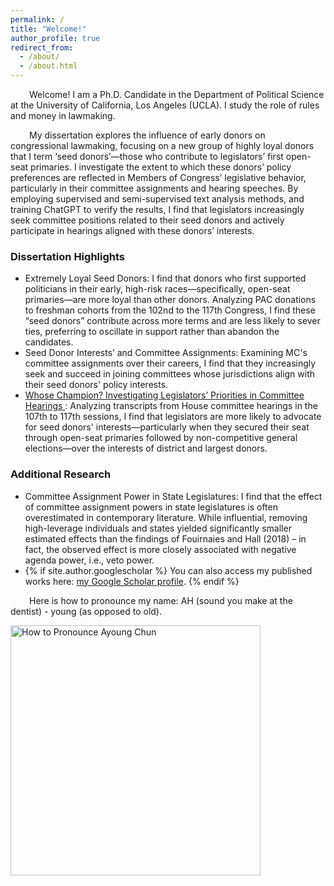 ```yaml
---
permalink: /
title: "Welcome!"
author_profile: true
redirect_from: 
  - /about/
  - /about.html
---
```


<p style="text-indent: 30px;"> Welcome! I am a Ph.D. Candidate in the Department of Political Science at the University of California, Los Angeles (UCLA). I study the role of rules and money in lawmaking.<br>

<p style="text-indent: 30px;"> My dissertation explores the influence of early donors on congressional lawmaking, focusing on a new group of highly loyal donors that I term ‘seed donors’—those who contribute to legislators’ first open-seat primaries. I investigate the extent to which these donors’ policy preferences are reflected in Members of Congress’ legislative behavior, particularly in their committee assignments and hearing speeches. By employing supervised and semi-supervised text analysis methods, and training ChatGPT to verify the results, I find that legislators increasingly seek committee positions related to their seed donors and actively participate in hearings aligned with these donors’ interests.<br>

<h3>Dissertation Highlights</h3>
<ul>
<li> Extremely Loyal Seed Donors: I find that donors who first supported politicians in their early, high-risk races—specifically, open-seat primaries—are more loyal than other donors. Analyzing PAC donations to freshman cohorts from the 102nd to the 117th Congress, I find these “seed donors” contribute across more terms and are less likely to sever ties, preferring to oscillate in support rather than abandon the candidates. </li>
<li> Seed Donor Interests’ and Committee Assignments: Examining MC's committee assignments over their careers, I find that they increasingly seek and succeed in joining committees whose jurisdictions align with their seed donors' policy interests. </li>
<li> <a href="https://www.dropbox.com/scl/fi/jvh05alrs53liwj1sjrjv/chun_speechincommittees_nov.pdf?rlkey=tt4xepb8mdnkxve3c7vsqti21&st=93nm5agx&dl=0"> Whose Champion? Investigating Legislators’ Priorities in Committee Hearings </a>: Analyzing transcripts from House committee hearings in the 107th to 117th sessions, I find that legislators are more likely to advocate for seed donors' interests—particularly when they secured their seat through open-seat primaries followed by non-competitive general elections—over the interests of district and largest donors. </li> 
</ul>

<h3>Additional Research</h3>
<ul>
  <li>Committee Assignment Power in State Legislatures: I find that the effect of committee assignment powers in state legislatures is often overestimated in contemporary literature. While influential, removing high-leverage individuals and states yielded significantly smaller estimated effects than the findings of Fouirnaies and Hall (2018) – in fact, the observed effect is more closely associated with negative agenda power, i.e., veto power.</li> 
  <li>{% if site.author.googlescholar %} You can also access my published works here: <a href="{{site.author.googlescholar}}">my Google Scholar profile</a>. {% endif %}</li>
</ul>

<p> <p style="text-indent: 30px;"> Here is how to pronounce my name: AH (sound you make at the dentist) - young (as opposed to old).</p>

<img src="https://ayoungchun.github.io/images/sayname.jpg" alt="How to Pronounce Ayoung Chun" width="400"/>
